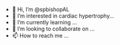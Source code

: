 - 👋 Hi, I’m @spbishopAL
- 👀 I’m interested in cardiac hypertrophy...
- 🌱 I’m currently learning ...
- 💞️ I’m looking to collaborate on ...
- 📫 How to reach me ...

<!---
spbishopAL/spbishopAL is a ✨ special ✨ repository because its `README.md` (this file) appears on your GitHub profile.
You can click the Preview link to take a look at your changes.
--->
